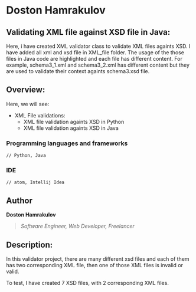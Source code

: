# Doston Hamrakulov

## Validating XML file against XSD file in Java:
Here, i have created XML validator class to validate XML files againts XSD. I have added all xml and xsd file in XML_file folder. The usage of the those files in Java code are highlighted and each file has different content. For example, schema3_1.xml and schema3_2.xml has different content but they are used to validate their context againts schema3.xsd file.

## Overview:
Here, we will see:
* XML File validations:
  * XML file validation againts XSD in Python
  * XML file validation againts XSD in Java

### Programming languages and frameworks
```[Python, Java]
// Python, Java
```

### IDE
```[atom, intellij idea]
// atom, Intellij Idea
```

## Author
**Doston Hamrakulov**
>*Software Engineer, Web Developer, Freelancer*

## Description:

In this validator project, there are many different xsd files and each of them has two corresponding XML file, then one of those XML files is invalid or valid.

To test, I have created 7 XSD files, with 2 corresponding XML files.
